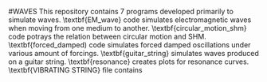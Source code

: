 #WAVES
This repository contains 7 programs developed primarily to simulate waves. 
\textbf{EM_wave} code simulates electromagnetic waves when moving from one medium to another. 
\textbf{circular_motion_shm} code potrays the relation between circular motion and SHM.
\textbf{forced_damped) code simulates forced damped oscillations under various amount of forcings.
\textbf{guitar_string} simulates waves produced on a guitar string.
\textbf{resonance} creates plots for resonance curves.
\textbf{VIBRATING STRING} file contains  
